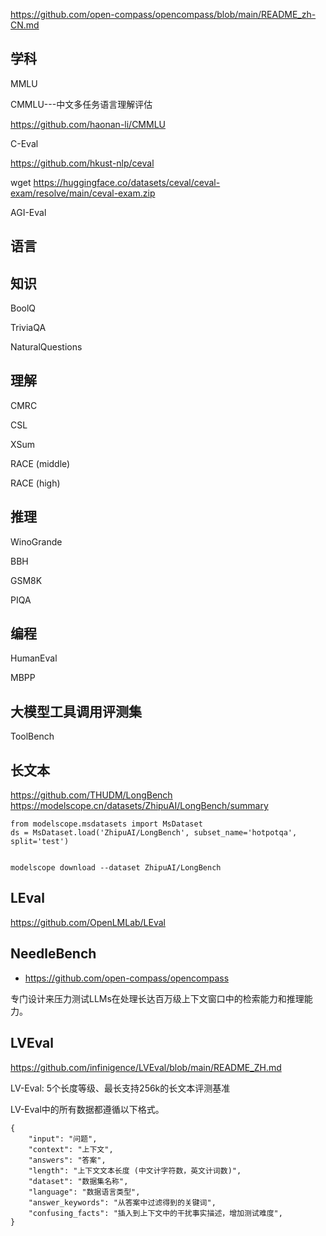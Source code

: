 
https://github.com/open-compass/opencompass/blob/main/README_zh-CN.md


## 学科

MMLU


CMMLU---中文多任务语言理解评估

https://github.com/haonan-li/CMMLU


C-Eval

https://github.com/hkust-nlp/ceval


wget https://huggingface.co/datasets/ceval/ceval-exam/resolve/main/ceval-exam.zip



AGI-Eval



## 语言





## 知识


BoolQ


TriviaQA


NaturalQuestions



## 理解


CMRC


CSL


XSum


RACE (middle)


RACE (high)	


## 推理


WinoGrande

BBH


GSM8K


PIQA









## 编程


HumanEval




MBPP



## 大模型工具调用评测集


ToolBench 

## 长文本



https://github.com/THUDM/LongBench
https://modelscope.cn/datasets/ZhipuAI/LongBench/summary


```
from modelscope.msdatasets import MsDataset
ds = MsDataset.load('ZhipuAI/LongBench', subset_name='hotpotqa', split='test')


modelscope download --dataset ZhipuAI/LongBench

```



## LEval


https://github.com/OpenLMLab/LEval



## NeedleBench

- https://github.com/open-compass/opencompass

专门设计来压力测试LLMs在处理长达百万级上下文窗口中的检索能力和推理能力。



## LVEval


https://github.com/infinigence/LVEval/blob/main/README_ZH.md

LV-Eval: 5个长度等级、最长支持256k的长文本评测基准



LV-Eval中的所有数据都遵循以下格式。

```
{
    "input": "问题",
    "context": "上下文",
    "answers": "答案",
    "length": "上下文文本长度 (中文计字符数，英文计词数)",
    "dataset": "数据集名称",
    "language": "数据语言类型",
    "answer_keywords": "从答案中过滤得到的关键词",
    "confusing_facts": "插入到上下文中的干扰事实描述，增加测试难度",
}
```






















